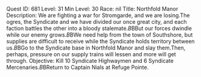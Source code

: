 Quest ID: 681
Level: 31
Min Level: 30
Race: nil
Title: Northfold Manor
Description: We are fighting a war for Stromgarde, and we are losing.The ogres, the Syndicate and we have divided our once great city, and each faction battles the other into a bloody stalemate.$B$BBut our forces dwindle while our enemy grows.$B$BWe need help from the town of Southshore, but supplies are difficult to receive while the Syndicate holds territory between us.$B$BGo to the Syndicate base in Northfold Manor and slay them.Then, perhaps, pressure on our supply trains will lessen and more will get through.
Objective: Kill 10 Syndicate Highwaymen and 6 Syndicate Mercenaries.$B$BReturn to Captain Nials at Refuge Pointe.
